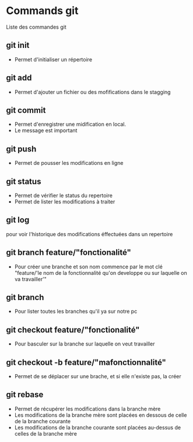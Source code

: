 # Commands git

Liste des commandes git

## git init
- Permet d'initialiser un répertoire

## git add
- Permet d'ajouter un fichier ou des mofifications dans le stagging

## git commit
- Permet d'enregistrer une midification en local.
- Le message est important

## git push
- Permet de pousser les modifications en ligne

## git status
- Permet de vérifier le status du repertoire
- Permet de lister les modifications à traiter

## git log
pour voir l'historique des modifications éffectuées dans un repertoire

## git branch feature/"fonctionalité"
- Pour créer une branche et son nom commence par le mot clé "feature/'le nom de la fonctionnalité qu'on developpe ou sur laquelle on va travailler'"

## git branch
- Pour lister toutes les branches qu'il ya sur notre pc

## git checkout feature/"fonctionalité"
- Pour basculer sur la branche sur laquelle on veut travailler

## git checkout -b feature/"mafonctionnalité"
- Permet de se déplacer sur une brache, et si elle n'existe pas, la créer

## git rebase 
- Permet de récupérer les modifications dans la branche mère
- Les modifications de la branche mère sont placées en dessous de celle de la branche courante
- Les modifications de la branche courante sont placées au-dessus de celles de la branche mère


